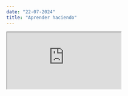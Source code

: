 ```yaml
---
date: "22-07-2024"
title: "Aprender haciendo"
---
```

<iframe src="https://www.youtube.com/embed/lc2MwMeTPHE" allowfullscreen></iframe>
